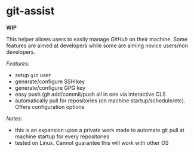 # git-assist

**WIP**

This helper allows users to easily manage _GitHub_ on their machine. Some features are aimed at developers while some are aiming novice users/non developers.

_Features:_
- setup `git` user
- generate/configure SSH key
- generate/configure GPG key
- easy push (git add/commit/push all in one via interactive CLI)
- automatically pull for repositories (on machine startup/schedule/etc). Offers configuration options

_Notes:_
- this is an expansion upon a private work made to automate git pull at machine startup for every repositories
- tested on Linux. Cannot guarantee this will work with other OS
